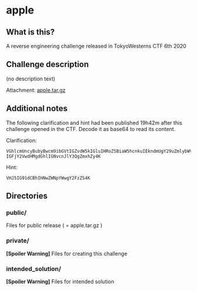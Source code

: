 # apple

## What is this?

A reverse engineering challenge released in TokyoWesterns CTF 6th 2020

## Challenge description

(no description text)

Attachment: [apple.tar.gz](apple.tar.gz)

## Additional notes

The following clarification and hint had been published 19h42m after this challenge opened in the CTF.
Decode it as base64 to read its content.

Clarification:

```
VGhlcmUncyBubyBwcm9ibGVtIGZvdW5kIGluIHRoZSBiaW5hcnkuIEkndmUgY29uZmlybWVkIGl0
IGFjY2VwdHMgdGhlIGNvcnJlY3QgZmxhZy4K
```

Hint:

```
VHJ5IG91dCBhIHNwZWNpYWwgY2FzZS4K
```

## Directories

### public/

Files for public release ( = apple.tar.gz )

### private/

**[Spoiler Warning]** Files for creating this challenge

### intended_solution/

**[Spoiler Warning]** Files for intended solution
